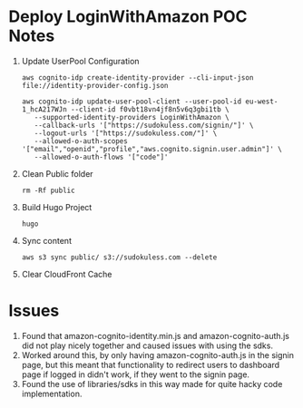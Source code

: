 # Deploy LoginWithAmazon POC Notes

1. Update UserPool Configuration
    ```
    aws cognito-idp create-identity-provider --cli-input-json file://identity-provider-config.json

    aws cognito-idp update-user-pool-client --user-pool-id eu-west-1_hcA217WJn --client-id f0vbt18vn4jf8n5v6q3gbi1tb \
       --supported-identity-providers LoginWithAmazon \
       --callback-urls '["https://sudokuless.com/signin/"]' \
       --logout-urls '["https://sudokuless.com/"]' \
       --allowed-o-auth-scopes '["email","openid","profile","aws.cognito.signin.user.admin"]' \
       --allowed-o-auth-flows '["code"]'
    ```
1. Clean Public folder
    ```
    rm -Rf public
    ```
1. Build Hugo Project
    ```
    hugo
    ```
1. Sync content
    ```
    aws s3 sync public/ s3://sudokuless.com --delete
    ```
1. Clear CloudFront Cache


# Issues
1. Found that amazon-cognito-identity.min.js and amazon-cognito-auth.js did not play nicely together and caused issues with using the sdks.
1. Worked around this, by only having amazon-cognito-auth.js in the signin page, but this meant that functionality to redirect users to dashboard page if logged in didn't work, if they went to the signin page.
1. Found the use of libraries/sdks in this way made for quite hacky code implementation.
